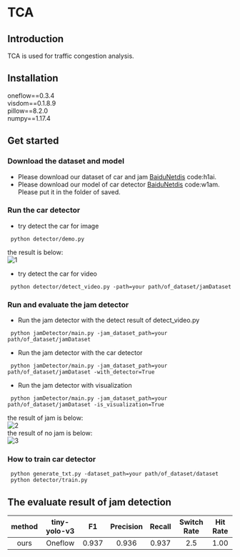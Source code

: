 # TCA                                                                                                               

## Introduction
TCA is used for traffic congestion analysis.

## Installation
oneflow==0.3.4<br>
visdom==0.1.8.9<br>
pillow==8.2.0<br>
numpy==1.17.4<br>


## Get started

### Download the dataset and model
- Please download our dataset of car and jam [BaiduNetdis](https://pan.baidu.com/s/18RlpWz7-II3HARcq832IWQ) code:h1ai.
- Please download our model of car detector [BaiduNetdis](https://pan.baidu.com/s/1DrD2TLP3Rv-S85qj3P3xzg) code:w1am. Please put it in the folder of saved. 

### Run the car detector

- try detect the car for image  
```
 python detector/demo.py
```   
the result is below:  
![1](https://user-images.githubusercontent.com/26379410/119995968-bee2ce00-c000-11eb-9a92-e8b8edf70530.png)


- try detect the car for video   
```
 python detector/detect_video.py -path=your path/of_dataset/jamDataset
```

### Run and evaluate the jam detector
- Run the jam detector with the detect result of detect_video.py
```
 python jamDetector/main.py -jam_dataset_path=your path/of_dataset/jamDataset
```
- Run the jam detector with the car detector
```
 python jamDetector/main.py -jam_dataset_path=your path/of_dataset/jamDataset -with_detector=True
```
- Run the jam detector with visualization
```
 python jamDetector/main.py -jam_dataset_path=your path/of_dataset/jamDataset -is_visualization=True
```
the result of jam is below:  
![2](https://user-images.githubusercontent.com/26379410/119996100-e8035e80-c000-11eb-82fd-32324d8ba0d4.png)  
the result of no jam is below:  
![3](https://user-images.githubusercontent.com/26379410/119996131-f3ef2080-c000-11eb-8866-09206b3c20e8.png)


### How to train car detector
```
 python generate_txt.py -dataset_path=your path/of_dataset/dataset
 python detector/train.py 
```
## The evaluate result of jam detection

| method | tiny-yolo-v3|    F1   | Precision | Recall | Switch Rate | Hit Rate |
| :----: | :---------: | :-----: |:--------: | :----: | :---------: | :------: |
|  ours  |   Oneflow   |  0.937  |   0.936   |  0.937 |     2.5     |   1.00   |
